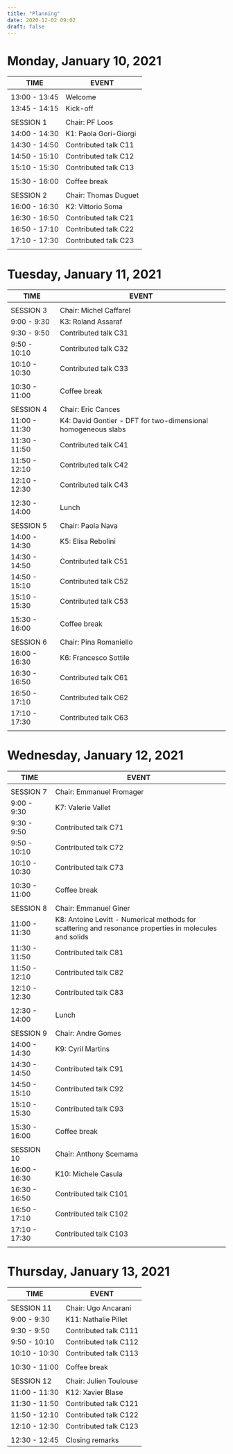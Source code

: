 ```yaml
---
title: "Planning"
date: 2020-12-02 09:02
draft: false
---
```



# Monday, January 10, 2021
    
| TIME          | EVENT                    |
| ------------- | -------------------------|
|               |                          |
| 13:00 - 13:45 | Welcome                  |
| 13:45 - 14:15 | Kick-off                 | 
|               |                          |
| SESSION 1     | Chair: PF Loos           |
| 14:00 - 14:30 | K1: Paola Gori-Giorgi    |
| 14:30 - 14:50 | Contributed talk C11     |
| 14:50 - 15:10 | Contributed talk C12     |
| 15:10 - 15:30 | Contributed talk C13     |
|               |                          |
| 15:30 - 16:00 | Coffee break             |
|               |                          | 
| SESSION 2     | Chair: Thomas Duguet     |
| 16:00 - 16:30 | K2: Vittorio Soma        |
| 16:30 - 16:50 | Contributed talk C21     |
| 16:50 - 17:10 | Contributed talk C22     |
| 17:10 - 17:30 | Contributed talk C23     |
|               |                          |

# Tuesday, January 11, 2021
    
| TIME          | EVENT                    |
| ------------- | -------------------------|
|               |                          |
| SESSION 3     | Chair: Michel Caffarel   |
|  9:00 -  9:30 | K3: Roland Assaraf       |
|  9:30 -  9:50 | Contributed talk C31     |
|  9:50 - 10:10 | Contributed talk C32     |
| 10:10 - 10:30 | Contributed talk C33     |
|               |                          |
| 10:30 - 11:00 | Coffee break             |
|               |                          | 
| SESSION 4     | Chair: Eric Cances       |
| 11:00 - 11:30 | K4: David Gontier - DFT for two-dimensional homogeneous slabs |
| 11:30 - 11:50 | Contributed talk C41     |
| 11:50 - 12:10 | Contributed talk C42     |
| 12:10 - 12:30 | Contributed talk C43     |
|               |                          |
| 12:30 - 14:00 | Lunch                    |
|               |                          |
| SESSION 5     | Chair: Paola Nava        |
| 14:00 - 14:30 | K5: Elisa Rebolini       |
| 14:30 - 14:50 | Contributed talk C51     |
| 14:50 - 15:10 | Contributed talk C52     |
| 15:10 - 15:30 | Contributed talk C53     |
|               |                          |
| 15:30 - 16:00 | Coffee break             |
|               |                          | 
| SESSION 6     | Chair: Pina Romaniello   |
| 16:00 - 16:30 | K6: Francesco Sottile    |
| 16:30 - 16:50 | Contributed talk C61     |
| 16:50 - 17:10 | Contributed talk C62     |
| 17:10 - 17:30 | Contributed talk C63     |
|               |                          | 

# Wednesday, January 12, 2021
    
| TIME          | EVENT                    |
| ------------- | -------------------------|
|               |                          |
| SESSION 7     | Chair: Emmanuel Fromager |
|  9:00 -  9:30 | K7: Valerie Vallet       |
|  9:30 -  9:50 | Contributed talk C71     |
|  9:50 - 10:10 | Contributed talk C72     |
| 10:10 - 10:30 | Contributed talk C73     |
|               |                          |
| 10:30 - 11:00 | Coffee break             |
|               |                          | 
| SESSION 8     | Chair: Emmanuel Giner    |
| 11:00 - 11:30 | K8: Antoine Levitt - Numerical methods for scattering and resonance properties in molecules and solids |
| 11:30 - 11:50 | Contributed talk C81     |
| 11:50 - 12:10 | Contributed talk C82     |
| 12:10 - 12:30 | Contributed talk C83     |
|               |                          |
| 12:30 - 14:00 | Lunch                    |
|               |                          |
| SESSION 9     | Chair: Andre Gomes       |
| 14:00 - 14:30 | K9: Cyril Martins        |
| 14:30 - 14:50 | Contributed talk C91     |
| 14:50 - 15:10 | Contributed talk C92     |
| 15:10 - 15:30 | Contributed talk C93     |
|               |                          |
| 15:30 - 16:00 | Coffee break             |
|               |                          | 
| SESSION 10    | Chair: Anthony Scemama   |
| 16:00 - 16:30 | K10: Michele Casula      |
| 16:30 - 16:50 | Contributed talk C101    |
| 16:50 - 17:10 | Contributed talk C102    |
| 17:10 - 17:30 | Contributed talk C103    |
|               |                          |

# Thursday, January 13, 2021
    
| TIME          | EVENT                    |
| ------------- | -------------------------|
|               |                          |
| SESSION 11    | Chair: Ugo Ancarani      |
|  9:00 -  9:30 | K11: Nathalie Pillet     |
|  9:30 -  9:50 | Contributed talk C111    |
|  9:50 - 10:10 | Contributed talk C112    |
| 10:10 - 10:30 | Contributed talk C113    |
|               |                          |
| 10:30 - 11:00 | Coffee break             |
|               |                          | 
| SESSION 12    | Chair: Julien Toulouse   |
| 11:00 - 11:30 | K12: Xavier Blase        |
| 11:30 - 11:50 | Contributed talk C121    |
| 11:50 - 12:10 | Contributed talk C122    |
| 12:10 - 12:30 | Contributed talk C123    |
|               |                          |
| 12:30 - 12:45 | Closing remarks          |
